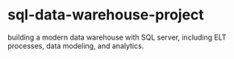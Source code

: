 # sql-data-warehouse-project
building a modern data warehouse with SQL server, including ELT processes, data modeling, and analytics.
